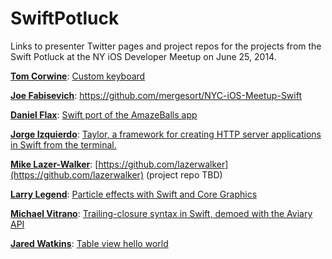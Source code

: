SwiftPotluck
============

Links to presenter Twitter pages and project repos for the projects from the Swift Potluck at the NY iOS Developer Meetup on June 25, 2014.

[**Tom Corwine**](https://twitter.com/tomcorwine): [Custom keyboard](https://github.com/TomCorwine/BigKeyboard-iOS)

[**Joe Fabisevich**](https://twitter.com/mergesort): https://github.com/mergesort/NYC-iOS-Meetup-Swift

[**Daniel Flax**](https://twitter.com/flaxman): [Swift port of the AmazeBalls app](https://github.com/dflax/amazeballs/tree/swift-conversion)

[**Jorge Izquierdo**](https://twitter.com/izqui9): [Taylor, a framework for creating HTTP server applications in Swift from the terminal.](https://github.com/izqui/Taylor)

[**Mike Lazer-Walker**](https://twitter.com/lazerwalker): [https://github.com/lazerwalker](https://github.com/lazerwalker) (project repo TBD)

[**Larry Legend**](https://twitter.com/larrylegend): [Particle effects with Swift and Core Graphics](https://github.com/houseoflegend/SwirlingBalls)

[**Michael Vitrano**](https://twitter.com/michaelvitrano): [Trailing-closure syntax in Swift, demoed with the Aviary API](https://github.com/michaelvitrano/SwiftAviaryDemo)

[**Jared Watkins**](https://twitter.com/jaredwatkins): [Table view hello world](https://github.com/jaredwatkins/SwiftHelloWorld)
